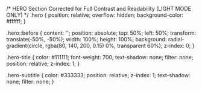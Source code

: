 /* HERO Section Corrected for Full Contrast and Readability (LIGHT MODE ONLY) */
.hero {
  position: relative;
  overflow: hidden;
  background-color: #ffffff;
}

.hero::before {
  content: '';
  position: absolute;
  top: 50%;
  left: 50%;
  transform: translate(-50%, -50%);
  width: 100%;
  height: 100%;
  background: radial-gradient(circle, rgba(80, 140, 200, 0.15) 0%, transparent 60%);
  z-index: 0;
}

.hero-title {
  color: #111111;
  font-weight: 700;
  text-shadow: none;
  filter: none;
  position: relative;
  z-index: 1;
}

.hero-subtitle {
  color: #333333;
  position: relative;
  z-index: 1;
  text-shadow: none;
  filter: none;
}